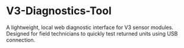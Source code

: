 # V3-Diagnostics-Tool
A lightweight, local web diagnostic interface for V3 sensor modules. Designed for field technicians to quickly test returned units using USB connection.
